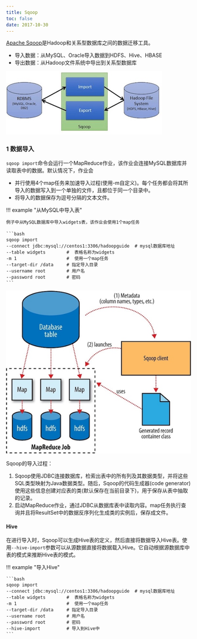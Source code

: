 ```yaml
---
title: Sqoop
toc: false
date: 2017-10-30
---
```


[Apache Sqoop](http://sqoop.apache.org)是Hadoop和关系型数据库之间的数据迁移工具。

* 导入数据：从MySQL、Oracle导入数据到HDFS、Hive、HBASE
* 导出数据：从Hadoop文件系统中导出到关系型数据库

![](figures/sqoop_import_export_data.jpg)

### 1 数据导入

`sqoop import`命令会运行一个MapReduce作业，该作业会连接MySQL数据库并读取表中的数据。默认情况下，作业会

* 并行使用4个map任务来加速导入过程(使用-m自定义)。每个任务都会将其所导入的数据写入到一个单独的文件，且都位于同一个目录中。
* 将导入的数据保存为逗号分隔的文本文件。

!!! example "从MySQL中导入表"

    例子中从MySQL数据库中导入widgets表，该作业会使用1个map任务
    
    ```bash
    sqoop import
    --connect jdbc:mysql://centos1:3306/hadoopguide  # mysql数据库地址
    --table widgets        #  表格名称为widgets
    -m 1                   #  使用一个map任务
    --target-dir /data     # 指定导入目录
    --username root        # 用户名
    --password root        # 密码
    ```

![](figures/sqoop_import_explain.jpg)

Sqoop的导入过程：

1. Sqoop使用JDBC连接数据库，检索出表中的所有列及其数据类型，并将这些SQL类型映射为Java数据类型。随后，Sqoop的代码生成器(code generator)使用这些信息创建对应表的类(默认保存在当前目录下)，用于保存从表中抽取的记录。
2. 启动MapReduce作业，通过JDBC从数据库表中读取内容。map任务执行查询并且将ResultSet中的数据反序列化生成类的实例后，保存成文件。


#### Hive

在进行导入时，Sqoop可以生成Hive表的定义，然后直接将数据导入Hive表。使用`--hive-import`参数可以从源数据直接将数据载入Hive。它自动根据源数据库中表的模式来推断Hive表的模式。

!!! example "导入Hive"


    ```bash
    sqoop import
    --connect jdbc:mysql://centos1:3306/hadoopguide  # mysql数据库地址
    --table widgets        #  表格名称为widgets
    -m 1                   #  使用一个map任务
    --target-dir /data     # 指定导入目录
    --username root        # 用户名
    --password root        # 密码
    --hive-import          # 导入到Hive中
    ```